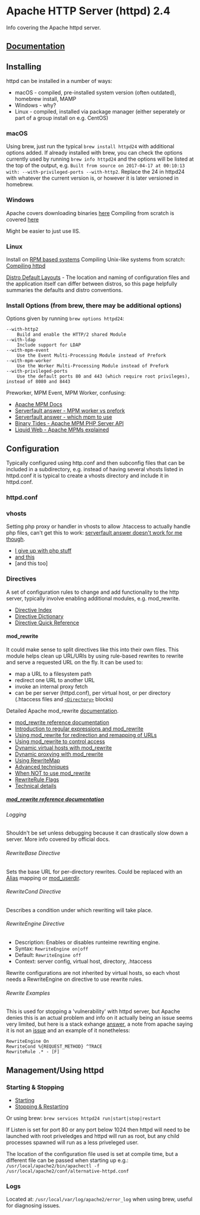 # Apache HTTP Server (httpd) 2.4

Info covering the Apache httpd server.

## [Documentation](https://httpd.apache.org/docs/current/)

## Installing

httpd can be installed in a number of ways:

* macOS - compiled, pre-installed system version (often outdated), homebrew install, MAMP
* Windows - why?
* Linux - compiled, installed via package manager (either seperately or part of a group install on e.g. CentOS)

### macOS

Using brew, just run the typical `brew install httpd24` with additional options added.
If already installed with brew, you can check the options currently used by running `brew info httpd24` and the options will be listed at the top of the output, e.g. `Built from source on 2017-04-17 at 00:10:13 with: --with-privileged-ports --with-http2`.
Replace the 24 in httpd24 with whatever the current version is, or however it is later versioned in homebrew.

### Windows

Apache covers downloading binaries [here](https://httpd.apache.org/docs/current/platform/windows.html)
Compiling from scratch is covered [here](https://httpd.apache.org/docs/current/platform/win_compiling.html)

Might be easier to just use IIS.

### Linux

Install on [RPM based systems](https://httpd.apache.org/docs/current/platform/rpm.html)
Compiling Unix-like systems from scratch: [Compiling httpd](https://httpd.apache.org/docs/current/install.html)

[Distro Default Layouts](https://wiki.apache.org/httpd/DistrosDefaultLayout) - The location and naming of configuration files and the application itself can differ between distros, so this page helpfully summaries the defaults and distro conventions.

### Install Options (from brew, there may be additional options)

Options given by running `brew options httpd24`:

```config
--with-http2
    Build and enable the HTTP/2 shared Module
--with-ldap
    Include support for LDAP
--with-mpm-event
    Use the Event Multi-Processing Module instead of Prefork
--with-mpm-worker
    Use the Worker Multi-Processing Module instead of Prefork
--with-privileged-ports
    Use the default ports 80 and 443 (which require root privileges), instead of 8080 and 8443
```

Preworker, MPM Event, MPM Worker, confusing:

* [Apache MPM Docs](https://httpd.apache.org/docs/2.4/mpm.html)
* [Serverfault answer - MPM worker vs prefork](https://serverfault.com/questions/231628/apache-mpms-worker-vs-prefork)
* [Serverfault answer - which mpm to use](https://serverfault.com/questions/383526/how-do-i-select-which-apache-mpm-to-use)
* [Binary Tides - Apache MPM PHP Server API](http://www.binarytides.com/apache-mpm-php-server-api/)
* [Liquid Web - Apache MPMs explained](https://www.liquidweb.com/kb/apache-mpms-explained/)

## Configuration

Typically configured using http.conf and then subconfig files that can be included in a subdirectory, e.g. instead of having several vhosts listed in httpd.conf it is typical to create a vhosts directory and include it in httpd.conf.

### httpd.conf

### vhosts

Setting php proxy or handler in vhosts to allow .htaccess to actually handle php files, can't get this to work: [serverfault answer doesn't work for me though](https://serverfault.com/questions/611097/apache-2-4-mod-proxy-fcgi-not-honouring-htaccess-work-around-needed).

* [I give up with php stuff](http://z-issue.com/wp/apache-2-4-the-event-mpm-php-via-mod_proxy_fcgi-and-php-fpm-with-vhosts/)
* [and this](https://ma.ttias.be/apache-2-4-proxypass-for-php-taking-precedence-over-filesfilesmatch-in-htaccess/)
* [and this too]

### Directives

A set of configuration rules to change and add functionality to the http server, typically involve enabling additional modules, e.g. mod_rewrite.

* [Directive Index](https://httpd.apache.org/docs/current/mod/directives.html)
* [Directive Dictionary](https://httpd.apache.org/docs/current/mod/directive-dict.html)
* [Directive Quick Reference](https://httpd.apache.org/docs/current/mod/quickreference.html)

#### mod_rewrite

It could make sense to split directives like this into their own files.
This module helps clean up URL/URIs by using rule-based rewrites to rewrite and serve a requested URL on the fly. It can be used to:

* map a URL to a filesystem path
* redirect one URL to another URL
* invoke an internal proxy fetch
* can be per server (httpd.conf), per virtual host, or per directory (.htaccess files and [`<Directory>`](https://httpd.apache.org/docs/current/mod/core.html#directory) blocks)

Detailed Apache mod_rewrite [documentation](https://httpd.apache.org/docs/current/rewrite/).

* [mod_rewrite reference documentation](https://httpd.apache.org/docs/current/mod/mod_rewrite.html)
* [Introduction to regular expressions and mod_rewrite](https://httpd.apache.org/docs/current/rewrite/intro.html)
* [Using mod_rewrite for redirection and remapping of URLs](https://httpd.apache.org/docs/current/rewrite/remapping.html)
* [Using mod_rewrite to control access](https://httpd.apache.org/docs/current/rewrite/access.html)
* [Dynamic virtual hosts with mod_rewrite](https://httpd.apache.org/docs/current/rewrite/vhosts.html)
* [Dynamic proxying with mod_rewrite](https://httpd.apache.org/docs/current/rewrite/proxy.html)
* [Using RewriteMap](https://httpd.apache.org/docs/current/rewrite/rewritemap.html)
* [Advanced techniques](https://httpd.apache.org/docs/current/rewrite/advanced.html)
* [When NOT to use mod_rewrite](https://httpd.apache.org/docs/current/rewrite/avoid.html)
* [RewriteRule Flags](https://httpd.apache.org/docs/current/rewrite/flags.html)
* [Technical details](https://httpd.apache.org/docs/current/rewrite/tech.html)

##### [mod_rewrite reference documentation](https://httpd.apache.org/docs/current/mod/mod_rewrite.html)

###### Logging

Shouldn't be set unless debugging because it can drastically slow down a server. More info covered by official docs.

###### RewriteBase Directive

Sets the base URL for per-directory rewrites. Could be replaced with an [Alias](https://httpd.apache.org/docs/current/mod/mod_alias.html#alias) mapping or [mod_userdir](https://httpd.apache.org/docs/current/mod/mod_userdir.html).

###### RewriteCond Directive

Describes a condition under which rewriting will take place.

###### RewriteEngine Directive

* Description: Enables or disables runteime rewriting engine.
* Syntax: `RewriteEngine on|off`
* Default: `RewriteEngine off`
* Context: server config, virtual host, directory, .htaccess

Rewrite configurations are not inherited by virtual hosts, so each vhost needs a RewriteEngine on directive to use rewrite rules.

###### Rewrite Examples

This is used for stopping a 'vulnerability' with httpd server, but Apache denies this is an actual problem and info on it actually being an issue seems very limited, but here is a stack exhange [answer](https://security.stackexchange.com/questions/56955/is-the-http-trace-method-a-security-vulnerability), a note from apache saying it is not an [issue](https://httpd.apache.org/docs/2.4/mod/core.html#traceenable) and an example of it nonetheless:

```.htaccess
RewriteEngine On
RewriteCond %{REQUEST_METHOD} ^TRACE
RewriteRule .* - [F]
```

## Management/Using httpd

### Starting & Stopping

* [Starting](https://httpd.apache.org/docs/current/invoking.html)
* [Stopping & Restarting](https://httpd.apache.org/docs/current/stopping.html)

Or using brew: `brew services httpd24 run|start|stop|restart`

If Listen is set for port 80 or any port below 1024 then httpd will need to be launched with root priveledges and httpd will run as root, but any child processes spawned will run as a less priveleged user.

The location of the configuration file used is set at compile time, but a different file can be passed when starting up e.g.:
`/usr/local/apache2/bin/apachectl -f /usr/local/apache2/conf/alternative-httpd.conf`

### Logs

Located at: `/usr/local/var/log/apache2/error_log` when using brew, useful for diagnosing issues.